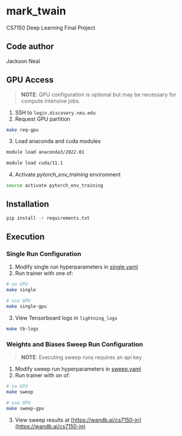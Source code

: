 # mark_twain

CS7150 Deep Learning Final Project

Code author
------------
Jackson Neal

GPU Access
------------
> __NOTE__: GPU configuration is optional but may be necessary for compute intensive jobs.

1. SSH to `login.discovery.neu.edu`
2. Request GPU partition

```bash
make req-gpu
```

3. Load anaconda and cuda modules

```bash
module load anaconda3/2022.01
```

```bash
module load cuda/11.1
```

4. Activate *pytorch_env_training* environment
```bash
source activate pytorch_env_training
````

Installation
------------

```bash
pip install -r requirements.txt
```

Execution
------------

### Single Run Configuration

1. Modify single run hyperparameters in [single.yaml](single.yaml)
2. Run trainer with one of:

```bash
# no GPU
make single
```

```bash
# use GPU
make single-gpu
```

3. View Tensorboard logs in `lightning_logs`

```bash
make tb-logs
```

### Weights and Biases Sweep Run Configuration

> __NOTE__: Executing sweep runs requires an api key

1. Modify sweep run hyperparameters in [sweep.yaml](sweep.yaml)
2. Run trainer with on of:

```bash
# no GPU
make sweep
```

```bash
# use GPU
make sweep-gpu
```

3. View sweep results at [https://wandb.ai/cs7150-jn](https://wandb.ai/cs7150-jn)
